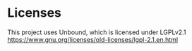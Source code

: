 # Licenses

This project uses Unbound, which is licensed under LGPLv2.1 <https://www.gnu.org/licenses/old-licenses/lgpl-2.1.en.html>
